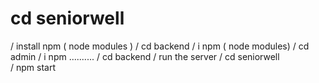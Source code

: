 # cd seniorwell 
 / install npm ( node modules )
/ cd backend 
/ i npm ( node modules)
/ cd admin 
/  i npm 
..........
/ cd backend
/ run the server
/ cd seniorwell  
/ npm start
